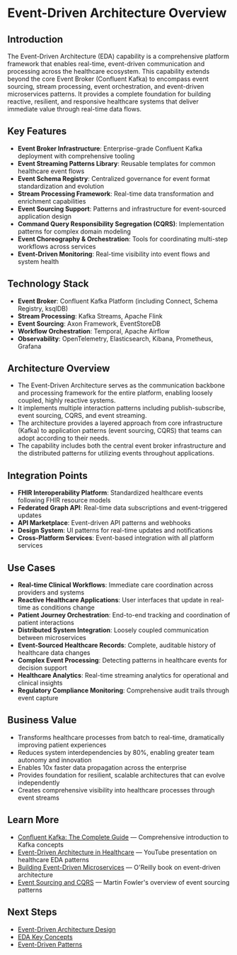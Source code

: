 # Event-Driven Architecture Overview

## Introduction
The Event-Driven Architecture (EDA) capability is a comprehensive platform framework that enables real-time, event-driven communication and processing across the healthcare ecosystem. This capability extends beyond the core Event Broker (Confluent Kafka) to encompass event sourcing, stream processing, event orchestration, and event-driven microservices patterns. It provides a complete foundation for building reactive, resilient, and responsive healthcare systems that deliver immediate value through real-time data flows.

## Key Features
- **Event Broker Infrastructure**: Enterprise-grade Confluent Kafka deployment with comprehensive tooling
- **Event Streaming Patterns Library**: Reusable templates for common healthcare event flows
- **Event Schema Registry**: Centralized governance for event format standardization and evolution
- **Stream Processing Framework**: Real-time data transformation and enrichment capabilities
- **Event Sourcing Support**: Patterns and infrastructure for event-sourced application design
- **Command Query Responsibility Segregation (CQRS)**: Implementation patterns for complex domain modeling
- **Event Choreography & Orchestration**: Tools for coordinating multi-step workflows across services
- **Event-Driven Monitoring**: Real-time visibility into event flows and system health

## Technology Stack
- **Event Broker**: Confluent Kafka Platform (including Connect, Schema Registry, ksqlDB)
- **Stream Processing**: Kafka Streams, Apache Flink
- **Event Sourcing**: Axon Framework, EventStoreDB
- **Workflow Orchestration**: Temporal, Apache Airflow
- **Observability**: OpenTelemetry, Elasticsearch, Kibana, Prometheus, Grafana

## Architecture Overview
- The Event-Driven Architecture serves as the communication backbone and processing framework for the entire platform, enabling loosely coupled, highly reactive systems.
- It implements multiple interaction patterns including publish-subscribe, event sourcing, CQRS, and event streaming.
- The architecture provides a layered approach from core infrastructure (Kafka) to application patterns (event sourcing, CQRS) that teams can adopt according to their needs.
- The capability includes both the central event broker infrastructure and the distributed patterns for utilizing events throughout applications.

## Integration Points
- **FHIR Interoperability Platform**: Standardized healthcare events following FHIR resource models
- **Federated Graph API**: Real-time data subscriptions and event-triggered updates
- **API Marketplace**: Event-driven API patterns and webhooks
- **Design System**: UI patterns for real-time updates and notifications
- **Cross-Platform Services**: Event-based integration with all platform services

## Use Cases
- **Real-time Clinical Workflows**: Immediate care coordination across providers and systems
- **Reactive Healthcare Applications**: User interfaces that update in real-time as conditions change
- **Patient Journey Orchestration**: End-to-end tracking and coordination of patient interactions
- **Distributed System Integration**: Loosely coupled communication between microservices
- **Event-Sourced Healthcare Records**: Complete, auditable history of healthcare data changes
- **Complex Event Processing**: Detecting patterns in healthcare events for decision support
- **Healthcare Analytics**: Real-time streaming analytics for operational and clinical insights
- **Regulatory Compliance Monitoring**: Comprehensive audit trails through event capture

## Business Value
- Transforms healthcare processes from batch to real-time, dramatically improving patient experiences
- Reduces system interdependencies by 80%, enabling greater team autonomy and innovation
- Enables 10x faster data propagation across the enterprise
- Provides foundation for resilient, scalable architectures that can evolve independently
- Creates comprehensive visibility into healthcare processes through event streams

## Learn More
- [Confluent Kafka: The Complete Guide](https://www.confluent.io/blog/apache-kafka-intro-how-kafka-works/) — Comprehensive introduction to Kafka concepts
- [Event-Driven Architecture in Healthcare](https://www.youtube.com/watch?v=STKCRSUsyP0) — YouTube presentation on healthcare EDA patterns
- [Building Event-Driven Microservices](https://www.oreilly.com/library/view/building-event-driven-microservices/9781492057888/) — O'Reilly book on event-driven architecture
- [Event Sourcing and CQRS](https://martinfowler.com/articles/201701-event-driven.html) — Martin Fowler's overview of event sourcing patterns

## Next Steps
- [Event-Driven Architecture Design](./architecture.md)
- [EDA Key Concepts](./key-concepts.md)
- [Event-Driven Patterns](../03-core-functionality/event-patterns.md)